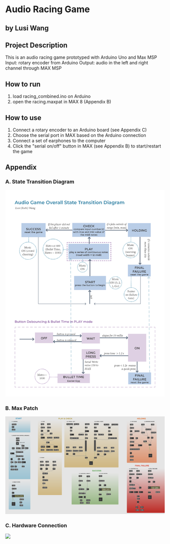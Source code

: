 # Audio Racing Game

by Lusi Wang
---

## Project Description

This is an audio racing game prototyped with Arduino Uno and Max MSP
Input: rotary encoder from Arduino
Output: audio in the left and right channel through MAX MSP

## How to run
1. load racing_combined.ino on Arduino
2. open the racing.maxpat in MAX 8 (Appendix B)

## How to use

1. Connect a rotary encoder to an Arduino board (see Appendix C)
2. Choose the serial port in MAX based on the Arduino connection
3. Connect a set of earphones to the computer
4. Click the "serial on/off" button in MAX (see Appendix B) to start/restart the game

## Appendix
### A. State Transition Diagram
![](image/state.png)

### B. Max Patch
![](image/max.png)

### C. Hardware Connection
![](image/hardware.png)
